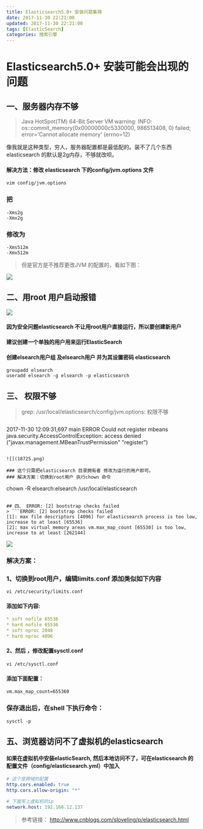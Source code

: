 ```yaml
---
title: Elasticsearch5.0+ 安装问题集锦
date: 2017-11-30 22:21:00
updated: 2017-11-30 22:21:00
tags: [ElasticSearch]
categories: 搜索引擎
---
```

# Elasticsearch5.0+ 安装可能会出现的问题

## 一、服务器内存不够
> Java HotSpot(TM) 64-Bit Server VM warning: INFO: os::commit_memory(0x00000000c5330000, 986513408, 0) failed; error='Cannot allocate memory' (errno=12)

像我就是这种类型，穷人，服务器配置都是最低配的。装不了几个东西
elasticsearch 的默认是2g内存，不够就改呗。

#### 解决方法：修改 elasticsearch 下的config/jvm.options 文件
``` 
vim config/jvm.options  
```
### 把
```
-Xms2g  
-Xmx2g  
```
### 修改为  
```
-Xms512m  
-Xmx512m  
```
> 但是官方是不推荐更改JVM 的配置的，看如下图：

![](31548.png)

## 二、用root 用户启动报错
![](59786.png)

#### 因为安全问题elasticsearch 不让用root用户直接运行，所以要创建新用户
#### 建议创建一个单独的用户用来运行ElasticSearch
#### 创建elsearch用户组 及elsearch用户 并为其设置密码 elasticsearch
```
groupadd elsearch
useradd elsearch -g elsearch -p elasticsearch
```
## 三、 权限不够
> grep: /usr/local/elasticsearch/config/jvm.options: 权限不够
> ```Exception in thread "main" 2017-11-30 12:09:31,518 main ERROR No log4j2 configuration file found. Using default configuration: logging only errors to the console. Set system property 'log4j2.debug' to show Log4j2 internal initialization logging.
2017-11-30 12:09:31,697 main ERROR Could not register mbeans java.security.AccessControlException: access denied ("javax.management.MBeanTrustPermission" "register")
```

![](18725.png)

### 这个只需把elasticsearch 目录拥有者 修改为运行的用户即可。
### 解决方案：切换到root用户 执行chown 命令
```
chown -R elsearch:elsearch /usr/local/elasticsearch
```

## 四、 ERROR: [2] bootstrap checks failed
> ```ERROR: [2] bootstrap checks failed
[1]: max file descriptors [4096] for elasticsearch process is too low, increase to at least [65536]
[2]: max virtual memory areas vm.max_map_count [65530] is too low, increase to at least [262144]
```


![](84529.png)

### 解决方案：
### 1、切换到root用户，编辑limits.conf 添加类似如下内容
```
vi /etc/security/limits.conf 
```

#### 添加如下内容:
```yml
* soft nofile 65536
* hard nofile 65536
* soft nproc 2048
* hard nproc 4096
```
#### 2、然后 ，修改配置sysctl.conf
```
vi /etc/sysctl.conf 
```
#### 添加下面配置：
```
vm.max_map_count=655360
```
### 保存退出后，在shell 下执行命令：
```
sysctl -p
```
## 五、浏览器访问不了虚拟机的elasticsearch
#### 如果在虚拟机中安装elasticSearch, 然后本地访问不了，可在elasticsearch 的配置文件（config/elasticsearch.yml）中加入
```yml
# 这个是跨域的配置
http.cors.enabled: true
http.cors.allow-origin: "*"

# 下面写上虚拟机的ip
network.host: 192.168.12.137

```

>参考链接： http://www.cnblogs.com/sloveling/p/elasticsearch.html
